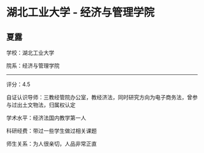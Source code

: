 # 湖北工业大学 - 经济与管理学院

## 夏露

学校：湖北工业大学

院系：经济与管理学院

* * *

评分：4.5

自证认识导师：三教经管院办公室，教经济法，同时研究方向为电子商务法，曾参与过出土文物法，归属权认定

学术水平：经济法国内教学第一人

科研经费：带过一些学生做过相关课题

师生关系：为人很亲切，人品非常正直